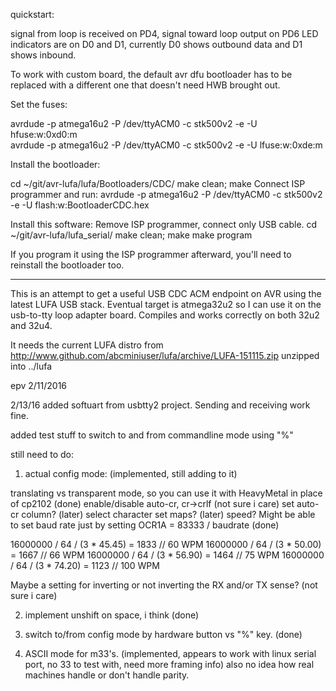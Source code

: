 quickstart: 

signal from loop is received on PD4, signal toward loop output on PD6
LED indicators are on D0 and D1, currently D0 shows outbound data and
D1 shows inbound. 

To work with custom board, the default avr dfu bootloader has to be replaced
with a different one that doesn't need HWB brought out. 

Set the fuses: 

avrdude -p atmega16u2 -P /dev/ttyACM0 -c stk500v2 -e -U hfuse:w:0xd0:m	
avrdude -p atmega16u2 -P /dev/ttyACM0 -c stk500v2 -e -U lfuse:w:0xde:m	

Install the bootloader:

cd ~/git/avr-lufa/lufa/Bootloaders/CDC/
make clean; make
Connect ISP programmer and run: 
avrdude -p atmega16u2 -P /dev/ttyACM0 -c stk500v2 -e -U flash:w:BootloaderCDC.hex

Install this software:
Remove ISP programmer, connect only USB cable.
cd ~/git/avr-lufa/lufa_serial/
make clean; make
make program

If you program it using the ISP programmer afterward, you'll need to reinstall the
bootloader too. 

-------------------------


This is an attempt to get a useful USB CDC ACM endpoint on AVR using the 
latest LUFA USB stack. Eventual target is atmega32u2 so I can use it on the
usb-to-tty loop adapter board. Compiles and works correctly on both 32u2 and 32u4.

It needs the current LUFA distro from 
http://www.github.com/abcminiuser/lufa/archive/LUFA-151115.zip
unzipped into ../lufa

epv 2/11/2016

2/13/16
added softuart from usbtty2 project. 
Sending and receiving work fine. 

added test stuff to switch to and from commandline mode using "%" 

still need to do:

1. actual config mode:  (implemented, still adding to it)

translating vs transparent mode, so you can use it with HeavyMetal in place of cp2102 (done)
enable/disable auto-cr, cr->crlf (not sure i care)
set auto-cr column?  (later)
select character set maps? (later)
speed? Might be able to set baud rate just by setting OCR1A = 83333 / baudrate (done)

16000000 / 64 / (3 * 45.45) = 1833 // 60 WPM
16000000 / 64 / (3 * 50.00) = 1667 // 66 WPM
16000000 / 64 / (3 * 56.90) = 1464 // 75 WPM
16000000 / 64 / (3 * 74.20) = 1123 // 100 WPM

Maybe a setting for inverting or not inverting the RX and/or TX sense?  (not sure i care)

2. implement unshift on space, i think (done)

3. switch to/from config mode by hardware button vs "%" key.  (done)

4. ASCII mode for m33's. (implemented, appears to work with linux serial port, no 33 to test with, need more framing info)
   also no idea how real machines handle or don't handle parity.


